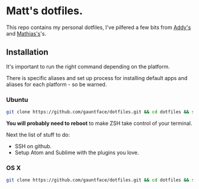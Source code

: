# Matt's dotfiles.

This repo contains my personal dotfiles, I've pilfered a few bits from
 [Addy's](https://github.com/addyosmani/dotfiles/) and
 [Mathias's](https://github.com/mathiasbynens/dotfiles/)'s.


## Installation

It's important to run the right command depending on the platform.

There is specific aliases and set up process for installing default apps and
aliases for each platform - so be warned.

### Ubuntu

```bash
git clone https://github.com/gauntface/dotfiles.git && cd dotfiles && sh ubuntu-setup.sh
```

**You will probably need to reboot** to make ZSH take control of your terminal.

Next the list of stuff to do:

* SSH on github.
* Setup Atom and Sublime with the plugins you love.

### OS X

```bash
git clone https://github.com/gauntface/dotfiles.git && cd dotfiles && sh ...-setup.sh
```
